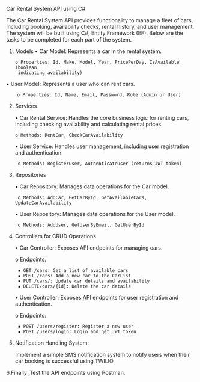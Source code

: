 Car Rental System API using C#

The Car Rental System API provides functionality to manage a fleet of cars, including booking,
availability checks, rental history, and user management. The system will be built using C#,
Entity Framework (EF). Below are the tasks to be completed for each part of the system.

1. Models
   • Car Model: Represents a car in the rental system.
   
       o Properties: Id, Make, Model, Year, PricePerDay, IsAvailable (boolean
        indicating availability)
   

• User Model: Represents a user who can rent cars.

        o Properties: Id, Name, Email, Password, Role (Admin or User)
    
2. Services
   
    • Car Rental Service: Handles the core business logic for renting cars, including
    checking availability and calculating rental prices.
   
       o Methods: RentCar, CheckCarAvailability
   
    • User Service: Handles user management, including user registration and
    authentication.
   
        o Methods: RegisterUser, AuthenticateUser (returns JWT token)
4. Repositories
   
    • Car Repository: Manages data operations for the Car model.

        o Methods: AddCar, GetCarById, GetAvailableCars, UpdateCarAvailability
    • User Repository: Manages data operations for the User model.
   
        o Methods: AddUser, GetUserByEmail, GetUserById

6. Controllers for CRUD Operations
   
    • Car Controller: Exposes API endpoints for managing cars.
   
    o Endpoints:
   
        ▪ GET /cars: Get a list of available cars
        ▪ POST /cars: Add a new car to the CarList
        ▪ PUT /cars/: Update car details and availability
        ▪ DELETE/cars/{id}: Delete the car details

    • User Controller: Exposes API endpoints for user registration and authentication.
   
    o Endpoints:
   
        ▪ POST /users/register: Register a new user
        ▪ POST /users/login: Login and get JWT token
8. Notification Handling System:
   
    Implement a simple SMS notification system to notify users when their car
    booking is successful using TWILIO.
   
6.Finally ,Test the API endpoints using Postman.
